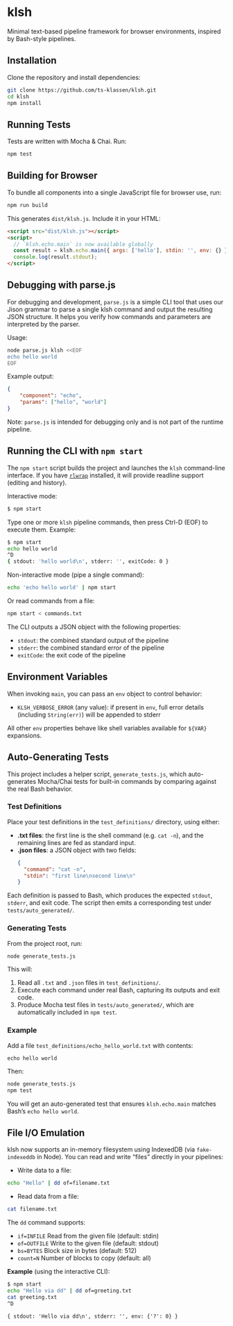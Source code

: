 # klsh

Minimal text-based pipeline framework for browser environments, inspired by Bash-style pipelines.

## Installation

Clone the repository and install dependencies:

```bash
git clone https://github.com/ts-klassen/klsh.git
cd klsh
npm install
```

## Running Tests

Tests are written with Mocha & Chai. Run:

```bash
npm test
```

## Building for Browser

To bundle all components into a single JavaScript file for browser use, run:

```bash
npm run build
```

This generates `dist/klsh.js`. Include it in your HTML:

```html
<script src="dist/klsh.js"></script>
<script>
  // `klsh.echo.main` is now available globally
  const result = klsh.echo.main({ args: ['hello'], stdin: '', env: {} });
  console.log(result.stdout);
</script>
```

## Debugging with parse.js

For debugging and development, `parse.js` is a simple CLI tool that uses our Jison grammar
to parse a single klsh command and output the resulting JSON structure. It helps you
verify how commands and parameters are interpreted by the parser.

Usage:

```bash
node parse.js klsh <<EOF
echo hello world
EOF
```

Example output:

```json
{
    "component": "echo",
    "params": ["hello", "world"]
}
```

Note: `parse.js` is intended for debugging only and is not part of the runtime pipeline.

## Running the CLI with `npm start`

The `npm start` script builds the project and launches the `klsh` command-line interface. If you have [`rlwrap`](https://github.com/hanshuebner/rlwrap) installed, it will provide readline support (editing and history).

Interactive mode:

```bash
$ npm start
```

Type one or more `klsh` pipeline commands, then press Ctrl-D (EOF) to execute them. Example:

```bash
$ npm start
echo hello world
^D
{ stdout: 'hello world\n', stderr: '', exitCode: 0 }
```

Non-interactive mode (pipe a single command):

```bash
echo 'echo hello world' | npm start
```

Or read commands from a file:

```bash
npm start < commands.txt
```

The CLI outputs a JSON object with the following properties:

- `stdout`: the combined standard output of the pipeline
- `stderr`: the combined standard error of the pipeline
- `exitCode`: the exit code of the pipeline

## Environment Variables

When invoking `main`, you can pass an `env` object to control behavior:

- `KLSH_VERBOSE_ERROR` (any value):
  if present in `env`, full error details (including `String(err)`) will be appended to stderr

All other `env` properties behave like shell variables available for `${VAR}` expansions.
## Auto-Generating Tests

This project includes a helper script, `generate_tests.js`, which auto-generates Mocha/Chai tests for built-in commands by comparing against the real Bash behavior.

### Test Definitions

Place your test definitions in the `test_definitions/` directory, using either:
- **.txt files**: the first line is the shell command (e.g. `cat -n`), and the remaining lines are fed as standard input.
- **.json files**: a JSON object with two fields:
  ```json
  {
    "command": "cat -n",
    "stdin": "first line\nsecond line\n"
  }
  ```

Each definition is passed to Bash, which produces the expected `stdout`, `stderr`, and exit code. The script then emits a corresponding test under `tests/auto_generated/`.

### Generating Tests

From the project root, run:
```bash
node generate_tests.js
```

This will:
1. Read all `.txt` and `.json` files in `test_definitions/`.
2. Execute each command under real Bash, capturing its outputs and exit code.
3. Produce Mocha test files in `tests/auto_generated/`, which are automatically included in `npm test`.

### Example

Add a file `test_definitions/echo_hello_world.txt` with contents:
```
echo hello world
```
Then:
```bash
node generate_tests.js
npm test
```
You will get an auto-generated test that ensures `klsh.echo.main` matches Bash’s `echo hello world`.

## File I/O Emulation

klsh now supports an in-memory filesystem using IndexedDB (via
`fake-indexeddb` in Node). You can read and write “files” directly in your
pipelines:

- Write data to a file:

```bash
echo "Hello" | dd of=filename.txt
```

- Read data from a file:

```bash
cat filename.txt
```

The `dd` command supports:

- `if=INFILE`   Read from the given file (default: stdin)
- `of=OUTFILE`  Write to the given file (default: stdout)
- `bs=BYTES`    Block size in bytes (default: 512)
- `count=N`     Number of blocks to copy (default: all)

**Example** (using the interactive CLI):

```bash
$ npm start
echo "Hello via dd" | dd of=greeting.txt
cat greeting.txt
^D
```

```
{ stdout: 'Hello via dd\n', stderr: '', env: {'?': 0} }
```
